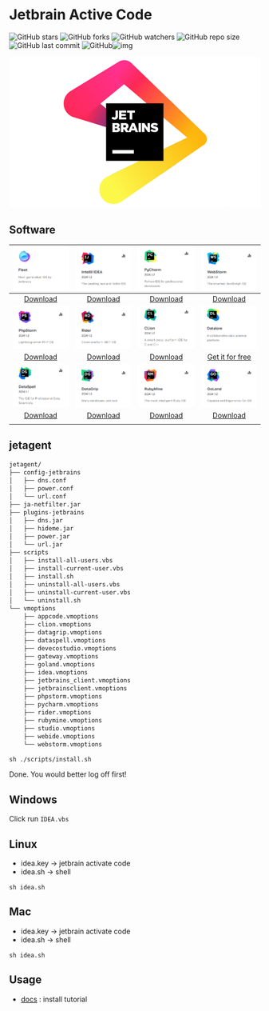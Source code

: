 # Jetbrain Active Code

![GitHub stars](https://img.shields.io/github/stars/duyplus/jetbrain-active) ![GitHub forks](https://img.shields.io/github/forks/duyplus/jetbrain-active) ![GitHub watchers](https://img.shields.io/github/watchers/duyplus/jetbrain-active) ![GitHub repo size](https://img.shields.io/github/repo-size/duyplus/jetbrain-active.svg) ![GitHub last commit](https://img.shields.io/github/last-commit/duyplus/jetbrain-active) ![GitHub](https://img.shields.io/github/license/duyplus/jetbrain-active.svg?style=flat-square)![img](https://hits.dwyl.com/duyplus/jetbrain-active.svg)

![](./img/JetBrains.png)

## Software
|                   ![](./img/Fleet.png)                    |                   ![](./img/IDEA.png)                    |                 ![](./img/Pycharm.png)                  |                  ![](./img/WebStom.png)                  |
| :-------------------------------------------------------: | :------------------------------------------------------: | :-----------------------------------------------------: | :------------------------------------------------------: |
|  [Download](https://www.jetbrains.com/pycharm/download/)  |   [Download](https://www.jetbrains.com/idea/download/)   | [Download](https://www.jetbrains.com/pycharm/download/) | [Download](https://www.jetbrains.com/webstorm/download/) |
|                  ![](./img/PhpStorm.png)                  |                   ![](./img/Rider.png)                   |                  ![](./img/Clion.png)                   |                 ![](./img/Datalore.png)                  |
| [Download](https://www.jetbrains.com/phpstorm/download/)  |  [Download](https://www.jetbrains.com/rider/download/)   |  [Download](https://www.jetbrains.com/clion/download/)  |  [Get it for free](https://www.jetbrains.com/datalore/)  |
|                 ![](./img/DataSpell.png)                  |                 ![](./img/DataGrip.png)                  |                 ![](./img/RubyMine.png)                 |                  ![](./img/GoLand.png)                   |
| [Download](https://www.jetbrains.com/dataspell/download/) | [Download](https://www.jetbrains.com/datagrip/download/) |  [Download](https://www.jetbrains.com/ruby/download/)   |    [Download](https://www.jetbrains.com/go/download/)    |
|                                                           |                                                          |                                                         |                                                          |

## jetagent

```shell
jetagent/
├── config-jetbrains
│   ├── dns.conf
│   ├── power.conf
│   └── url.conf
├── ja-netfilter.jar
├── plugins-jetbrains
│   ├── dns.jar
│   ├── hideme.jar
│   ├── power.jar
│   └── url.jar
├── scripts
│   ├── install-all-users.vbs
│   ├── install-current-user.vbs
│   ├── install.sh
│   ├── uninstall-all-users.vbs
│   ├── uninstall-current-user.vbs
│   └── uninstall.sh
└── vmoptions
    ├── appcode.vmoptions
    ├── clion.vmoptions
    ├── datagrip.vmoptions
    ├── dataspell.vmoptions
    ├── devecostudio.vmoptions
    ├── gateway.vmoptions
    ├── goland.vmoptions
    ├── idea.vmoptions
    ├── jetbrains_client.vmoptions
    ├── jetbrainsclient.vmoptions
    ├── phpstorm.vmoptions
    ├── pycharm.vmoptions
    ├── rider.vmoptions
    ├── rubymine.vmoptions
    ├── studio.vmoptions
    ├── webide.vmoptions
    └── webstorm.vmoptions
```

```shell
sh ./scripts/install.sh
```
Done. You would better log off first!

## Windows
Click run `IDEA.vbs`

## Linux
- idea.key -> jetbrain activate code
- idea.sh -> shell

```shell
sh idea.sh
```

## Mac
- idea.key -> jetbrain activate code
- idea.sh -> shell

```shell
sh idea.sh
```
## Usage

- [docs](https://github.com/duyplus/jetbrain-active/wiki) : install tutorial
